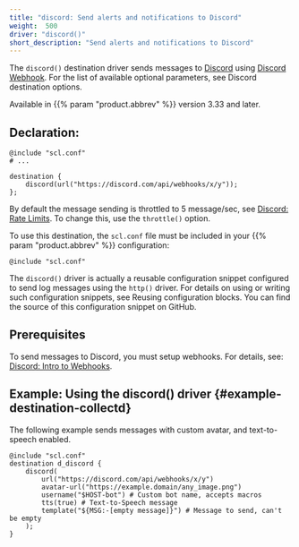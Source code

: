 ```yaml
---
title: "discord: Send alerts and notifications to Discord"
weight:  500
driver: "discord()"
short_description: "Send alerts and notifications to Discord"
---
```

<!-- DISCLAIMER: This file is based on the syslog-ng Open Source Edition documentation https://github.com/balabit/syslog-ng-ose-guides/commit/2f4a52ee61d1ea9ad27cb4f3168b95408fddfdf2 and is used under the terms of The syslog-ng Open Source Edition Documentation License. The file has been modified by Axoflow. -->

The `discord()` destination driver sends messages to [Discord](https://discord.com/) using [Discord Webhook](https://discord.com/developers/resources/webhook). For the list of available optional parameters, see Discord destination options.

Available in {{% param "product.abbrev" %}} version 3.33 and later.

## Declaration:

```shell
@include "scl.conf"
# ...

destination {
    discord(url("https://discord.com/api/webhooks/x/y"));
};
```

By default the message sending is throttled to 5 message/sec, see [Discord: Rate Limits](https://discord.com/developers/topics/rate-limits#global-rate-limit). To change this, use the `throttle()` option.

To use this destination, the `scl.conf` file must be included in your {{% param "product.abbrev" %}} configuration:

```shell
@include "scl.conf"
```

The `discord()` driver is actually a reusable configuration snippet configured to send log messages using the `http()` driver. For details on using or writing such configuration snippets, see Reusing configuration blocks. You can find the source of this configuration snippet on GitHub.

## Prerequisites

To send messages to Discord, you must setup webhooks. For details, see: [Discord: Intro to Webhooks](https://support.discord.com/hc/en-us/articles/228383668-Intro-to-Webhooks).

## Example: Using the discord() driver {#example-destination-collectd}

The following example sends messages with custom avatar, and text-to-speech enabled.

```shell
@include "scl.conf"
destination d_discord {
    discord(
        url("https://discord.com/api/webhooks/x/y")
        avatar-url("https://example.domain/any_image.png")
        username("$HOST-bot") # Custom bot name, accepts macros
        tts(true) # Text-to-Speech message
        template("${MSG:-[empty message]}") # Message to send, can't be empty
    );
}
```
